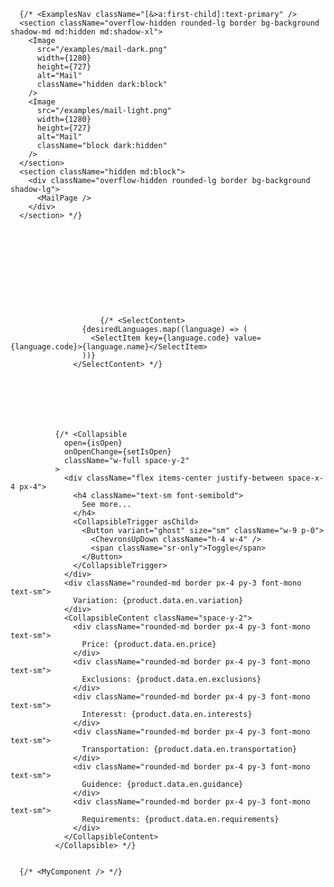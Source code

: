 
      {/* <ExamplesNav className="[&>a:first-child]:text-primary" />
      <section className="overflow-hidden rounded-lg border bg-background shadow-md md:hidden md:shadow-xl">
        <Image
          src="/examples/mail-dark.png"
          width={1280}
          height={727}
          alt="Mail"
          className="hidden dark:block"
        />
        <Image
          src="/examples/mail-light.png"
          width={1280}
          height={727}
          alt="Mail"
          className="block dark:hidden"
        />
      </section>
      <section className="hidden md:block">
        <div className="overflow-hidden rounded-lg border bg-background shadow-lg">
          <MailPage />
        </div>
      </section> */}











                        {/* <SelectContent>
                    {desiredLanguages.map((language) => (
                      <SelectItem key={language.code} value={language.code}>{language.name}</SelectItem>
                    ))}
                  </SelectContent> */}







              {/* <Collapsible
                open={isOpen}
                onOpenChange={setIsOpen}
                className="w-full space-y-2"
              >
                <div className="flex items-center justify-between space-x-4 px-4">
                  <h4 className="text-sm font-semibold">
                    See more...
                  </h4>
                  <CollapsibleTrigger asChild>
                    <Button variant="ghost" size="sm" className="w-9 p-0">
                      <ChevronsUpDown className="h-4 w-4" />
                      <span className="sr-only">Toggle</span>
                    </Button>
                  </CollapsibleTrigger>
                </div>
                <div className="rounded-md border px-4 py-3 font-mono text-sm">
                  Variation: {product.data.en.variation}
                </div>
                <CollapsibleContent className="space-y-2">
                  <div className="rounded-md border px-4 py-3 font-mono text-sm">
                    Price: {product.data.en.price}
                  </div>
                  <div className="rounded-md border px-4 py-3 font-mono text-sm">
                    Exclusions: {product.data.en.exclusions}
                  </div>
                  <div className="rounded-md border px-4 py-3 font-mono text-sm">
                    Interesst: {product.data.en.interests}
                  </div>
                  <div className="rounded-md border px-4 py-3 font-mono text-sm">
                    Transportation: {product.data.en.transportation}
                  </div>
                  <div className="rounded-md border px-4 py-3 font-mono text-sm">
                    Guidence: {product.data.en.guidance}
                  </div>
                  <div className="rounded-md border px-4 py-3 font-mono text-sm">
                    Requirements: {product.data.en.requirements}
                  </div>
                </CollapsibleContent>
              </Collapsible> */}


      {/* <MyComponent /> */}
